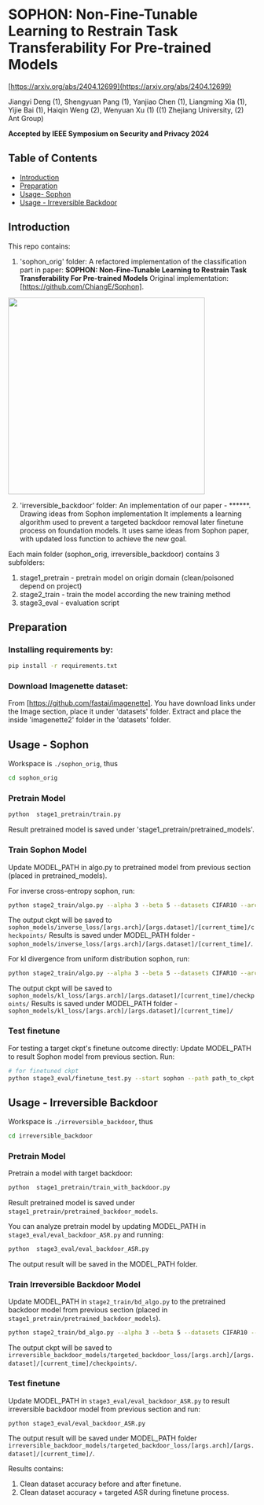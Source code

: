 # SOPHON: Non-Fine-Tunable Learning to Restrain Task Transferability For Pre-trained Models

[https://arxiv.org/abs/2404.12699](https://arxiv.org/abs/2404.12699)

Jiangyi Deng (1), Shengyuan Pang (1), Yanjiao Chen (1), Liangming Xia (1), Yijie Bai (1), Haiqin Weng (2), Wenyuan Xu (1) ((1) Zhejiang University, (2) Ant Group)

**Accepted by IEEE Symposium on Security and Privacy 2024**

## Table of Contents
+ [Introduction](https://github.com/shaniz/Sophon/blob/ee37552f6abc8f0c26003c6bdc5ffb0dce590398/Readme.md#L17)
+ [Preparation](https://github.com/shaniz/Sophon/blob/ee37552f6abc8f0c26003c6bdc5ffb0dce590398/Readme.md#L32)
+ [Usage- Sophon](https://github.com/shaniz/Sophon/blob/7904899cc9cef93f63d5149e7abf248f642ba5d3/Readme.md#L44)
+ [Usage - Irreversible Backdoor](https://github.com/shaniz/Sophon/blob/7904899cc9cef93f63d5149e7abf248f642ba5d3/Readme.md#L93)

## Introduction
This repo contains:

1. 'sophon_orig' folder: A refactored implementation of the classification part in paper: **SOPHON: Non-Fine-Tunable Learning to Restrain Task Transferability
For Pre-trained Models** Original implementation: [https://github.com/ChiangE/Sophon].
<img src="https://github.com/Sophon-NonFinetunableLearning/Sophon/blob/main/sophon.png" width="400" align="center"/>

2. 'irreversible_backdoor' folder: An implementation of our paper - ******. Drawing ideas from Sophon implementation
It implements a learning algorithm used to prevent a targeted backdoor removal later finetune process on foundation models. 
It uses same ideas from Sophon paper, with updated loss function to achieve the new goal.

Each main folder (sophon_orig, irreversible_backdoor) contains 3 subfolders:
1. stage1_pretrain - pretrain model on origin domain (clean/poisoned depend on project)
2. stage2_train - train the model according the new training method
3. stage3_eval - evaluation script


## Preparation

### Installing requirements by:
```bash
pip install -r requirements.txt
```

### Download Imagenette dataset:
From [https://github.com/fastai/imagenette]. 
You have download links under the Image section, place it under 'datasets' folder.
Extract and place the inside 'imagenette2' folder in the 'datasets' folder.


## Usage - Sophon

Workspace is `./sophon_orig`, thus

```bash
cd sophon_orig
```

### Pretrain Model

```bash
python  stage1_pretrain/train.py
```
Result pretrained model is saved under 'stage1_pretrain/pretrained_models'.

### Train Sophon Model
Update MODEL_PATH in algo.py to pretrained model from previous section (placed in pretrained_models).

For inverse cross-entropy sophon, run:

```bash
python stage2_train/algo.py --alpha 3 --beta 5 --datasets CIFAR10 --arch res18
```

The output ckpt will be saved to `sophon_models/inverse_loss/[args.arch]/[args.dataset]/[current_time]/checkpoints/`
Results is saved under MODEL_PATH folder - `sophon_models/inverse_loss/[args.arch]/[args.dataset]/[current_time]/`.


For kl divergence from uniform distribution sophon, run:

```bash
python stage2_train/algo.py --alpha 3 --beta 5 --datasets CIFAR10 --arch res18 --loss_type kl
```
The output ckpt will be saved to `sophon_models/kl_loss/[args.arch]/[args.dataset]/[current_time]/checkpoints/`
Results is saved under MODEL_PATH folder - `sophon_models/kl_loss/[args.arch]/[args.dataset]/[current_time]/`


### Test finetune

For testing a target ckpt's finetune outcome directly:
Update MODEL_PATH to result Sophon model from previous section.
Run:

```bash
# for finetuned ckpt
python stage3_eval/finetune_test.py --start sophon --path path_to_ckpt
```


## Usage - Irreversible Backdoor

Workspace is `./irreversible_backdoor`, thus

```bash
cd irreversible_backdoor
```

### Pretrain Model

Pretrain a model with target backdoor:
```bash
python  stage1_pretrain/train_with_backdoor.py
```
Result pretrained model is saved under `stage1_pretrain/pretrained_backdoor_models`.

You can analyze pretrain model by updating MODEL_PATH in `stage3_eval/eval_backdoor_ASR.py` and running:
```bash
python  stage3_eval/eval_backdoor_ASR.py
```

The output result will be saved in the MODEL_PATH folder.


### Train Irreversible Backdoor Model
Update MODEL_PATH in `stage2_train/bd_algo.py` to the pretrained backdoor model from previous section (placed in `stage1_pretrain/pretrained_backdoor_models`).
```bash
python stage2_train/bd_algo.py --alpha 3 --beta 5 --datasets CIFAR10 --arch res18
```

The output ckpt will be saved to `irreversible_backdoor_models/targeted_backdoor_loss/[args.arch]/[args.dataset]/[current_time]/checkpoints/`.


### Test finetune
Update MODEL_PATH in `stage3_eval/eval_backdoor_ASR.py` to result irreversible backdoor model from previous section and run:

```bash
python stage3_eval/eval_backdoor_ASR.py
```
The output result will be saved under MODEL_PATH folder `irreversible_backdoor_models/targeted_backdoor_loss/[args.arch]/[args.dataset]/[current_time]/`.

Results contains:
1. Clean dataset accuracy before and after finetune.
2. Clean dataset accuracy + targeted ASR during finetune process.












